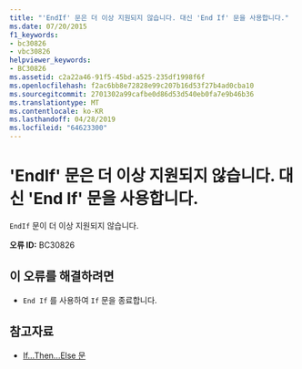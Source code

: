 ```yaml
---
title: "'EndIf' 문은 더 이상 지원되지 않습니다. 대신 'End If' 문을 사용합니다."
ms.date: 07/20/2015
f1_keywords:
- bc30826
- vbc30826
helpviewer_keywords:
- BC30826
ms.assetid: c2a22a46-91f5-45bd-a525-235df1998f6f
ms.openlocfilehash: f2ac6bb8e72828e99c207b16d53f27b4ad0cba10
ms.sourcegitcommit: 2701302a99cafbe0d86d53d540eb0fa7e9b46b36
ms.translationtype: MT
ms.contentlocale: ko-KR
ms.lasthandoff: 04/28/2019
ms.locfileid: "64623300"
---
```

# <a name="endif-statements-are-no-longer-supported-use-end-if-instead"></a>'EndIf' 문은 더 이상 지원되지 않습니다. 대신 'End If' 문을 사용합니다.
`EndIf` 문이 더 이상 지원되지 않습니다.  
  
 **오류 ID:** BC30826  
  
## <a name="to-correct-this-error"></a>이 오류를 해결하려면  
  
- `End If` 를 사용하여 `If` 문을 종료합니다.  
  
## <a name="see-also"></a>참고자료

- [If...Then...Else 문](../../visual-basic/language-reference/statements/if-then-else-statement.md)
